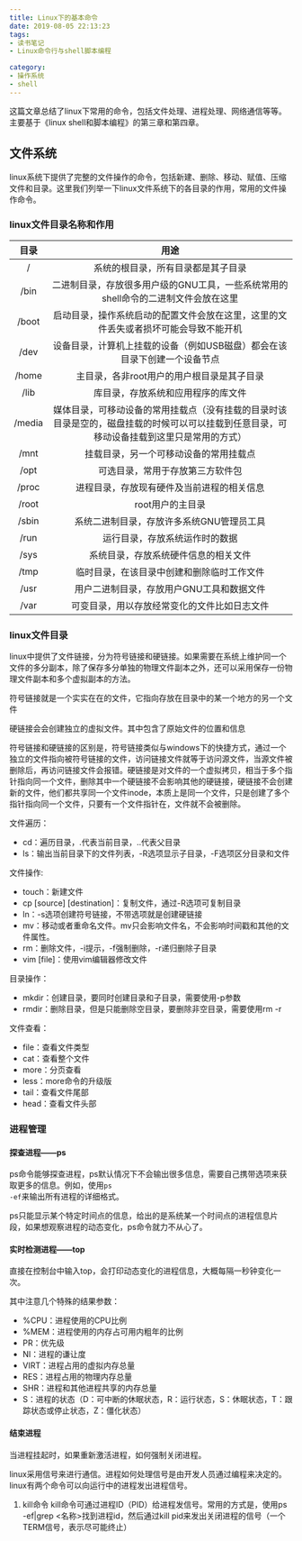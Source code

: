 ```yaml
---
title: Linux下的基本命令
date: 2019-08-05 22:13:23
tags:
- 读书笔记
- Linux命令行与shell脚本编程

category:
- 操作系统
- shell
---
```


这篇文章总结了linux下常用的命令，包括文件处理、进程处理、网络通信等等。主要基于《linux shell和脚本编程》的第三章和第四章。

## 文件系统
linux系统下提供了完整的文件操作的命令，包括新建、删除、移动、赋值、压缩文件和目录。这里我们列举一下linux文件系统下的各目录的作用，常用的文件操作命令。

### linux文件目录名称和作用
|目录|用途|
|:----:|:----:|
/|系统的根目录，所有目录都是其子目录
/bin|二进制目录，存放很多用户级的GNU工具，一些系统常用的shell命令的二进制文件会放在这里
/boot|启动目录，操作系统启动的配置文件会放在这里，这里的文件丢失或者损坏可能会导致不能开机
/dev|设备目录，计算机上挂载的设备（例如USB磁盘）都会在该目录下创建一个设备节点
/home|主目录，各非root用户的用户根目录是其子目录
/lib|库目录，存放系统和应用程序的库文件
/media|媒体目录，可移动设备的常用挂载点（没有挂载的目录时该目录是空的，磁盘挂载的时候可以可以挂载到任意目录，可移动设备挂载到这里只是常用的方式）
/mnt|挂载目录，另一个可移动设备的常用挂载点
/opt|可选目录，常用于存放第三方软件包
/proc|进程目录，存放现有硬件及当前进程的相关信息
/root|root用户的主目录
/sbin|系统二进制目录，存放许多系统GNU管理员工具
/run|运行目录，存放系统运作时的数据
/sys|系统目录，存放系统硬件信息的相关文件
/tmp|临时目录，在该目录中创建和删除临时工作文件
/usr|用户二进制目录，存放用户GNU工具和数据文件
/var|可变目录，用以存放经常变化的文件比如日志文件

### linux文件目录
linux中提供了文件链接，分为符号链接和硬链接。如果需要在系统上维护同一个文件的多分副本，除了保存多分单独的物理文件副本之外，还可以采用保存一份物理文件副本和多个虚拟副本的方法。

符号链接就是一个实实在在的文件，它指向存放在目录中的某一个地方的另一个文件

硬链接会会创建独立的虚拟文件。其中包含了原始文件的位置和信息

符号链接和硬链接的区别是，符号链接类似与windows下的快捷方式，通过一个独立的文件指向被符号链接的文件，访问链接文件就等于访问源文件，当源文件被删除后，再访问链接文件会报错。硬链接是对文件的一个虚拟拷贝，相当于多个指针指向同一个文件，删除其中一个硬链接不会影响其他的硬链接，硬链接不会创建新的文件，他们都共享同一个文件inode，本质上是同一个文件，只是创建了多个指针指向同一个文件，只要有一个文件指针在，文件就不会被删除。

文件遍历：
* cd：遍历目录，.代表当前目录，..代表父目录
* ls：输出当前目录下的文件列表，-R选项显示子目录，-F选项区分目录和文件

文件操作:
* touch：新建文件
* cp [source] [destination]：复制文件，通过-R选项可复制目录
* ln：-s选项创建符号链接，不带选项就是创建硬链接
* mv：移动或者重命名文件。mv只会影响文件名，不会影响时间戳和其他的文件属性。
* rm：删除文件，-i提示，-f强制删除，-r递归删除子目录
* vim [file]：使用vim编辑器修改文件

目录操作：
* mkdir：创建目录，要同时创建目录和子目录，需要使用-p参数
* rmdir：删除目录，但是只能删除空目录，要删除非空目录，需要使用rm -r

文件查看：
* file：查看文件类型
* cat：查看整个文件
* more：分页查看
* less：more命令的升级版
* tail：查看文件尾部
* head：查看文件头部

### 进程管理
#### 探查进程——ps
ps命令能够探查进程，ps默认情况下不会输出很多信息，需要自己携带选项来获取更多的信息。例如，使用<code>ps -ef</code>来输出所有进程的详细格式。

ps只能显示某个特定时间点的信息，给出的是系统某一个时间点的进程信息片段，如果想观察进程的动态变化，ps命令就力不从心了。

#### 实时检测进程——top
直接在控制台中输入top，会打印动态变化的进程信息，大概每隔一秒钟变化一次。

其中注意几个特殊的结果参数：
* %CPU：进程使用的CPU比例
* %MEM：进程使用的内存占可用内粗年的比例
* PR：优先级
* NI：进程的谦让度
* VIRT：进程占用的虚拟内存总量
* RES：进程占用的物理内存总量
* SHR：进程和其他进程共享的内存总量
* S：进程的状态（D：可中断的休眠状态，R：运行状态，S：休眠状态，T：跟踪状态或停止状态，Z：僵化状态）

#### 结束进程
当进程挂起时，如果重新激活进程，如何强制关闭进程。

linux采用信号来进行通信。进程如何处理信号是由开发人员通过编程来决定的。linux有两个命令可以向运行中的进程发出进程信号。
1. kill命令
   kill命令可通过进程ID（PID）给进程发信号。常用的方式是，使用ps -ef|grep <名称>找到进程id，然后通过kill pid来发出关闭进程的信号（一个TERM信号，表示尽可能终止）
